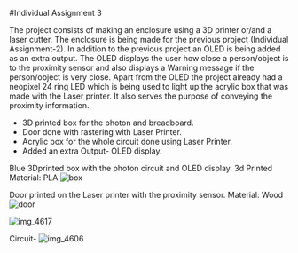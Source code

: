 #Individual Assignment 3

The project consists of making an enclosure using a 3D printer or/and a laser cutter. The enclosure is being made for the previous project (Individual Assignment-2).
In addition to the previous project an OLED is being added as an extra output. The OLED displays the user how close a person/object is to the proximity sensor and also displays a Warning message if the person/object is very close.
Apart from the OLED the project already had a neopixel 24 ring LED which is being used to light up the acrylic box that was made with the Laser printer. It also serves the purpose of conveying the proximity information.


* 3D printed box for the photon and breadboard.
* Door done with rastering with Laser Printer.
* Acrylic box for the whole circuit done using Laser Printer.
* Added an extra Output- OLED display.


Blue 3Dprinted box with the photon circuit and OLED display. 3d Printed Material: PLA
![box](https://cloud.githubusercontent.com/assets/21232700/20317606/c13de274-ab34-11e6-8b2b-c8c46b8d78cc.JPG)


Door printed on the Laser printer with the proximity sensor. Material: Wood
![door](https://cloud.githubusercontent.com/assets/21232700/20317741/4de185fa-ab35-11e6-97a6-a415c47d90d7.JPG)


![img_4617](https://cloud.githubusercontent.com/assets/21232700/20318255/7b7a76e6-ab37-11e6-9d1a-1d29e3c4ee00.JPG)


Circuit-
![img_4606](https://cloud.githubusercontent.com/assets/21232700/20318262/7ff493e6-ab37-11e6-8d5e-b58fac36fee2.JPG)
